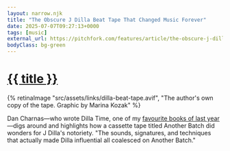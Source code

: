 ```yaml
---
layout: narrow.njk
title: "The Obscure J Dilla Beat Tape That Changed Music Forever"
date: 2025-07-07T09:27:13+0000
tags: [music]
external_url: https://pitchfork.com/features/article/the-obscure-j-dilla-beat-tape-that-changed-music-forever/?ref=daniel.pizza
bodyClass: bg-green
---
```


<h1><a href="{{ external_url }}">{{ title }}</a></h1>

{% retinaImage "src/assets/links/dilla-beat-tape.avif", "The author's own copy of the tape. Graphic by Marina Kozak" %}

Dan Charnas—who wrote Dilla Time, one of my [favourite books of last year](/reading)—digs around and highlights how a cassette tape titled Another Batch did wonders for J Dilla's notoriety. "The sounds, signatures, and techniques that actually made Dilla influential all coalesced on Another Batch."